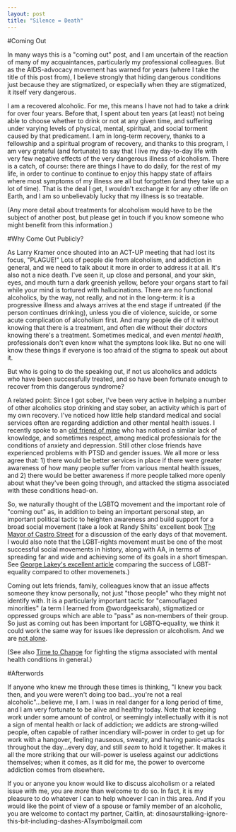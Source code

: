 ```yaml
---
layout: post
title: "Silence = Death"
---
```


#Coming Out

In many ways this is a "coming out" post, and I am uncertain of the reaction of many of my acquaintances, particularly my professional colleagues. But as the AIDS-advocacy movement has warned for years (where I take the title of this post from), I believe strongly that hiding dangerous conditions just because they are stigmatized, or especially when they are stigmatized, it itself very dangerous.

I am a recovered alcoholic. For me, this means I have not had to take a drink for over four years. Before that, I spent about ten years (at least) not being able to choose whether to drink or not at any given time, and suffering under varying levels of physical, mental, spiritual, and social torment caused by that predicament. I am in long-term recovery, thanks to a fellowship and a spiritual program of recovery, and thanks to this program, I am very grateful (and fortunate) to say that I live my day-to-day life with very few negative effects of the very dangerous illness of alcoholism. There is a catch, of course: there are things I have to do daily, for the rest of my life, in order to continue to continue to enjoy this happy state of affairs where most symptoms of my illness are all but forgotten (and they take up a lot of time). That is the deal I get, I wouldn't exchange it for any other life on Earth, and I am so unbelievably lucky that my illness is so treatable.

(Any more detail about treatments for alcoholism would have to be the subject of another post, but please get in touch if you know someone who might benefit from this information.)

#Why Come Out Publicly?

As Larry Kramer once shouted into an ACT-UP meeting that had lost its focus, "PLAGUE!" Lots of people die from alcoholism, and addiction in general, and we need to talk about it more in order to address it at all. It's also not a nice death. I've seen it, up close and personal, and your skin, eyes, and mouth turn a dark greenish yellow, before your organs start to fail while your mind is tortured with hallucinations. There are no functional alcoholics, by the way, not really, and not in the long-term: it is a progressive illness and always arrives at the end stage if untreated (if the person continues drinking), unless you die of violence, suicide, or some acute complication of alcoholism first. And many people die of it without knowing that there is a treatment, and often die without their *doctors* knowing there's a treatment. Sometimes medical, and even *mental health*, professionals don't even know what the symptons look like. But no one will know these things if everyone is too afraid of the stigma to speak out about it.

But who is going to do the speaking out, if not us alcoholics and addicts who have been successfully treated, and so have been fortunate enough to recover from this dangerous syndrome?

A related point: Since I got sober, I've been very active in helping a number of other alcoholics stop drinking and stay sober, an activity which is part of my own recovery. I've noticed how little help standard medical and social services often are regarding addiction and other mental health issues. I recently spoke to an [old friend of mine](https://www.facebook.com/lauren.hall.lew/posts/10100781570308633) who has noticed a similar lack of knowledge, and sometimes respect, among medical professionals for the conditions of anxiety and depression. Still other close friends have experienced problems with PTSD and gender issues. We all more or less agree that: 1) there would be better services in place if there were greater awareness of how many people suffer from various mental health issues, and 2) there would be better awareness if more people talked more openly about what they've been going through, and attacked the stigma associated with these conditions head-on.

So, we naturally thought of the LGBTQ movement and the important role of "coming out" as, in addition to being an important personal step, an important political tactic to heighten awareness and build support for a broad social movement (take a look at Randy Shilts' excellent book [The Mayor of Castro Street](http://books.google.co.uk/books?id=P_2f521UkFIC&dq=The+mayor+of+castro+street&hl=en&sa=X&ei=EWQHU6-YKur07Aa7woGoBQ&redir_esc=y) for a discussion of the early days of that movement. I would also note that the LGBT-rights movement must be one of the most successful social movements in history, along with AA, in terms of spreading far and wide and achieving some of its goals in a short timespan. See [George Lakey's excellent article](http://wagingnonviolence.org/feature/lessons-from-the-lgbt-equality-movement/) comparing the success of LGBT-equality compared to other movemenets.)

Coming out lets friends, family, colleagues know that an issue affects someone they know personally, not just "those people" who they might not identify with. It is a particularly important tactic for "camouflaged minorities" (a term I learned from @wordgeeksarah), stigmatized or oppressed groups which are able to "pass" as non-members of their group. So just as coming out has been important for LGBTQ-equality, we think it could work the same way for issues like depression or alcoholism. And we are [not alone](http://www.facesandvoicesofrecovery.org/).

(See also [Time to Change](http://www.time-to-change.org.uk/) for fighting the stigma associated with mental health conditions in general.)

#Afterwords

If anyone who knew me through these times is thinking, "I knew you back then, and you were weren't doing too bad...you're not a real alcoholic"...believe me, I am. I was in real danger for a long period of time, and I am very fortunate to be alive and healthy today. Note that keeping work under some amount of control, or seemingly intellectually with it is not a sign of mental health or lack of addiction; we addicts are strong-willed people, often capable of rather incendiary will-power in order to get up for work with a hangover, feeling nauseous, sweaty, and having panic-attacks throughout the day...every day, and still *seem* to hold it together. It makes it all the more striking that our will-power is useless against our addictions themselves; when it comes, as it did for me, the power to overcome addiction comes from elsewhere.

If you or anyone you know would like to discuss alcoholism or a related issue with me, you are *more* than welcome to do so. In fact, it is my pleasure to do whatever I can to help whoever I can in this area. And if you would like the point of view of a spouse or family member of an alcoholic, you are welcome to contact my partner, Caitlin, at: dinosaurstalking-ignore-this-bit-including-dashes-ATsymbolgmail.com